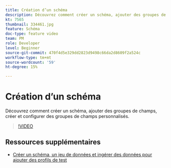 ```yaml
---
title: Création d’un schéma
description: Découvrez comment créer un schéma, ajouter des groupes de champs, créer et configurer des groupes de champs personnalisés.
kt: 7565
thumbnail: 334461.jpg
feature: Schéma
doc-type: feature video
team: PM
role: Developer
level: Beginner
source-git-commit: 470f4d5e329dd2823d9498c66da2d8609f2a524c
workflow-type: tm+mt
source-wordcount: '59'
ht-degree: 15%

---
```



# Création d’un schéma

Découvrez comment créer un schéma, ajouter des groupes de champs, créer et configurer des groupes de champs personnalisés.

>[!VIDEO](https://video.tv.adobe.com/v/334461?quality=12)

## Ressources supplémentaires

* [Créer un schéma, un jeu de données et ingérer des données pour ajouter des profils de test](https://experienceleague.adobe.com/docs/journey-optimizer/using/orchestrate-journeys/about-journeys/creating-test-profiles.html)
